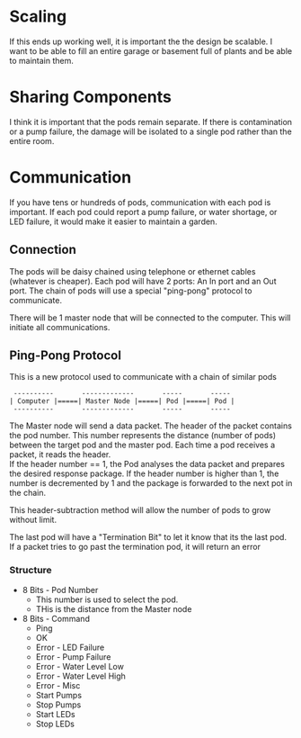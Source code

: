 
# Scaling

If this ends up working well, it is important the the design be scalable.
I want to be able to fill an entire garage or basement full of plants and be able to maintain them.

# Sharing Components

I think it is important that the pods remain separate.
If there is contamination or a pump failure, the damage will be isolated to a single pod rather than the entire room.

# Communication

If you have tens or hundreds of pods, communication with each pod is important.
If each pod could report a pump failure, or water shortage, or LED failure, it would make it easier to maintain a garden.

## Connection
The pods will be daisy chained using telephone or ethernet cables (whatever is cheaper).
Each pod will have 2 ports: An In port and an Out port.
The chain of pods will use a special "ping-pong" protocol to communicate.

There will be 1 master node that will be connected to the computer.
This will initiate all communications.

## Ping-Pong Protocol

This is a new protocol used to communicate with a chain of similar pods

     ----------       -------------       -----       -----
    | Computer |=====| Master Node |=====| Pod |=====| Pod |
     ----------       -------------       -----       -----

The Master node will send a data packet.
The header of the packet contains the pod number.
This number represents the distance (number of pods) between the target pod and the master pod.
Each time a pod receives a packet, it reads the header.  
If the header number == 1, the Pod analyses the data packet and prepares the desired response package.
If the header number is higher than 1, the number is decremented by 1 and the package is forwarded to the next pot in the chain.

This header-subtraction method will allow the number of pods to grow without limit.

The last pod will have a "Termination Bit" to let it know that its the last pod.
If a packet tries to go past the termination pod, it will return an error

### Structure

* 8 Bits - Pod Number
    * This number is used to select the pod.
    * THis is the distance from the Master node
* 8 Bits - Command
    * Ping
    * OK
    * Error - LED Failure
    * Error - Pump Failure
    * Error - Water Level Low
    * Error - Water Level High
    * Error - Misc
    * Start Pumps
    * Stop Pumps
    * Start LEDs
    * Stop LEDs

